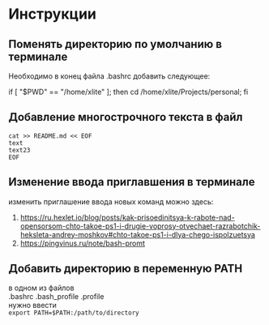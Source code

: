 # Инструкции

## Поменять директорию по умолчанию в терминале

Необходимо в конец файла .bashrc добавить следующее:

if [ "$PWD" == "/home/xlite" ]; then cd /home/xlite/Projects/personal; fi

## Добавление многострочного текста в файл

```
cat >> README.md << EOF
text
text23
EOF
```

## Изменение ввода приглавшения в терминале

изменить приглашение ввода новых команд можно здесь:
1) https://ru.hexlet.io/blog/posts/kak-prisoedinitsya-k-rabote-nad-opensorsom-chto-takoe-ps1-i-drugie-voprosy-otvechaet-razrabotchik-heksleta-andrey-moshkov#chto-takoe-ps1-i-dlya-chego-ispolzuetsya
2) https://pingvinus.ru/note/bash-promt

## Добавить директорию в переменную PATH

в одном из файлов<br>
.bashrc .bash_profile .profile<br>
нужно ввести<br>
`export PATH=$PATH:/path/to/directory`